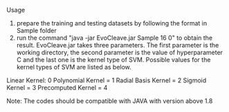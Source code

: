 Usage
1. prepare the training and testing datasets by following the format in Sample folder
2. run the command "java -jar EvoCleave.jar Sample 16 0" to obtain the result. EvoCleave.jar takes three parameters. The first parameter is the working directory, the second parameter is the value of hyperparameter C and the last one is the kernel type of SVM. Possible values for the kernel types of SVM are listed as below.

Linear Kernel: 0
Polynomial Kernel = 1
Radial Basis Kernel = 2
Sigmoid Kernel = 3
Precomputed Kernel = 4
	
Note: The codes should be compatible with JAVA with version above 1.8
